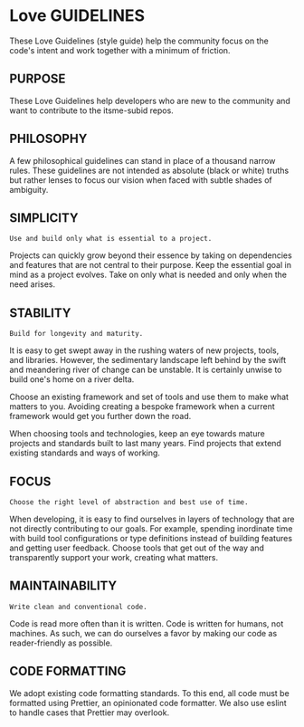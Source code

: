 # Love GUIDELINES
These Love Guidelines (style guide) help the community focus on the code's intent and work together with a minimum of friction.

## PURPOSE
These Love Guidelines help developers who are new to the community and want to contribute to the itsme-subid repos.

## PHILOSOPHY
A few philosophical guidelines can stand in place of a thousand narrow rules. These guidelines are not intended as absolute (black or white) truths but rather lenses to focus our vision when faced with subtle shades of ambiguity.

## SIMPLICITY
```SIMPLICITY 
Use and build only what is essential to a project.
```

Projects can quickly grow beyond their essence by taking on dependencies and features that are not central to their purpose. Keep the essential goal in mind as a project evolves. Take on only what is needed and only when the need arises.

## STABILITY
``` STABILITY 
Build for longevity and maturity.
```

It is easy to get swept away in the rushing waters of new projects, tools, and libraries. However, the sedimentary landscape left behind by the swift and meandering river of change can be unstable. It is certainly unwise to build one's home on a river delta.

Choose an existing framework and set of tools and use them to make what matters to you. Avoiding creating a bespoke framework when a current framework would get you further down the road.

When choosing tools and technologies, keep an eye towards mature projects and standards built to last many years. Find projects that extend existing standards and ways of working.

## FOCUS
```FOCUS
Choose the right level of abstraction and best use of time.
```

When developing, it is easy to find ourselves in layers of technology that are not directly contributing to our goals. For example, spending inordinate time with build tool configurations or type definitions instead of building features and getting user feedback. Choose tools that get out of the way and transparently support your work, creating what matters.

## MAINTAINABILITY
```MAINTAINABILITY 
Write clean and conventional code.
```

Code is read more often than it is written. Code is written for humans, not machines. As such, we can do ourselves a favor by making our code as reader-friendly as possible.

## CODE FORMATTING
We adopt existing code formatting standards. To this end, all code must be formatted using Prettier, an opinionated code formatter. We also use eslint to handle cases that Prettier may overlook.
